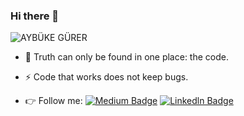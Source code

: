 ### Hi there 👋

<!--
**AybukeGrr/AybukeGrr** is a ✨ _special_ ✨ repository because its `README.md` (this file) appears on your GitHub profile.





-->


![AYBÜKE GÜRER](https://user-images.githubusercontent.com/74709621/112144932-c8a81980-8bea-11eb-838c-37ccb6c7074d.png)


- 🌱 Truth can only be found in one place: the code.
- ⚡ Code that works does not keep bugs.

- 👉 Follow me: [![Medium Badge](https://img.shields.io/badge/-Medium-909?style=flat-quare&labelColor=909&logo=Medium&logoColor=white&link=link)](https://aybukegurer.medium.com/)
[![Linkedln Badge](https://img.shields.io/badge/-Linkedln-00C?style=flat-quare&labelColor=00C&logo=Linkedln&logoColor=white&link=link)](https://www.linkedin.com/in/aybuke-gurer-1207/)

